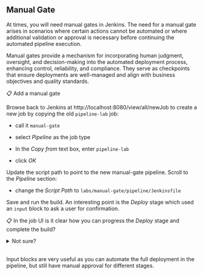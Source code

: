 ## Manual Gate

At times, you will need manual gates in Jenkins. The need for a manual gate arises in scenarios where certain actions cannot be automated or where additional validation or approval is necessary before continuing the automated pipeline execution.

Manual gates provide a mechanism for incorporating human judgment, oversight, and decision-making into the automated deployment process, enhancing control, reliability, and compliance. They serve as checkpoints that ensure deployments are well-managed and align with business objectives and quality standards.

📋 Add a manual gate

Browse back to Jenkins at http://localhost:8080/view/all/newJob to create a new job by copying the old `pipeline-lab` job:

- call it `manual-gate`

- select _Pipeline_ as the job type

- In the _Copy from_ text box, enter `pipeline-lab`

- click _OK_

Update the script path to point to the new manual-gate pipeline. Scroll to the _Pipeline_ section:

- change the _Script Path_ to `labs/manual-gate/pipeline/Jenkinsfile`

Save and run the build. An interesting point is the _Deploy_ stage which used an `input` block to ask a user for confirmation.

📋 In the job UI is it clear how you can progress the _Deploy_ stage and complete the build?

<details>
  <summary>Not sure?</summary>

You'll see boxes representing each stage of the pipeline - earlier stages are green to show they've suceeded. The _Deploy_ box is blue and it says _Paused_:

![](/imgs/jenkins-manual-gate.png)

Click the blue box and you'll see the confirmation window with the options defined in the Jenkinsfile. Click _Do it!_ and the build will continue.

</details><br/>

Input blocks are very useful as you can automate the full deployment in the pipeline, but still have manual approval for different stages.

